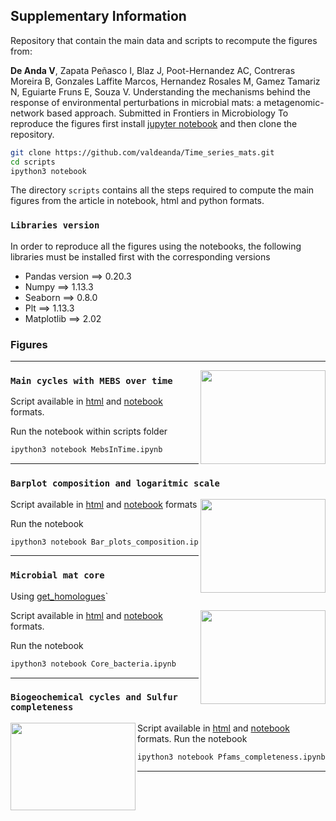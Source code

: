 ## Supplementary Information

Repository that contain the main data and scripts to recompute the figures from: 

**De Anda V**, Zapata Peñasco I, Blaz J, Poot-Hernandez AC, Contreras Moreira B, Gonzales Laffite Marcos, Hernandez Rosales M, Gamez Tamariz N, Eguiarte Fruns E, Souza V. Understanding the mechanisms behind the response of environmental perturbations in microbial mats: a metagenomic-network based approach. Submitted in Frontiers in Microbiology 
To reproduce the figures first install [jupyter notebook](http://jupyter.org/install.html) and then clone the repository.  

```bash
git clone https://github.com/valdeanda/Time_series_mats.git
cd scripts 
ipython3 notebook 
```
The directory `scripts` contains all the steps required to compute the main figures from the article in notebook, html and python formats.

### `Libraries version`
In order to reproduce all the figures using the notebooks, the following libraries must be installed first with the corresponding versions 

+ Pandas version ==> 0.20.3 
+ Numpy ==> 1.13.3
+ Seaborn ==> 0.8.0
+ Plt ==> 1.13.3
+ Matplotlib ==> 2.02


###  Figures
---


<img src="https://valdeanda.github.io/Time_series_mats/figures/MEBS_mats.png" width="200" height="150" align="right">

### `Main cycles with MEBS over time`

Script available in [html](https://valdeanda.github.io/Time_series_mats/scripts/MebsInTime.html) and  [notebook](https://github.com/valdeanda/Time_series_mats/blob/master/scripts/MebsInTime.ipynb) formats. 

Run the notebook within scripts folder 

```bash
ipython3 notebook MebsInTime.ipynb
```

---


### `Barplot composition and logaritmic scale`

<img src="https://valdeanda.github.io/Time_series_mats/figures/Barplot.png" width="200" height="150" align="right">

Script available in [html](https://valdeanda.github.io/Time_series_mats/scripts/Bar_plots_composition.html) and [notebook](https://github.com/valdeanda/Time_series_mats/blob/master/scripts/Bar_plots_composition.ipynb) formats 

Run the notebook 

```bash
ipython3 notebook Bar_plots_composition.ipynb
```
---


### `Microbial mat core`

Using [get_homologues](https://github.com/eead-csic-compbio/get_homologues)`

<img src="https://valdeanda.github.io/Time_series_mats/figures/Mats_core.png" width="200" height="150" align="right">

Script available in [html](https://valdeanda.github.io/Time_series_mats/scripts/Core_bacteria.html) and [notebook](https://github.com/valdeanda/Time_series_mats/blob/master/scripts/Core_bacteria.ipynb) formats. 

Run the notebook 

```bash
ipython3 notebook Core_bacteria.ipynb
```

---


### `Biogeochemical cycles and Sulfur completeness`

<img src="https://valdeanda.github.io/Time_series_mats/figures/Heatmap.cycles.uv.png" width="200" height="140" align="left">

Script available in [html](https://valdeanda.github.io/Time_series_mats/scripts/Pfams_completeness.html) and [notebook](https://github.com/valdeanda/Time_series_mats/blob/master/scripts/Pfams_completeness.ipynb) formats.
Run the notebook

```bash
ipython3 notebook Pfams_completeness.ipynb
```

---








